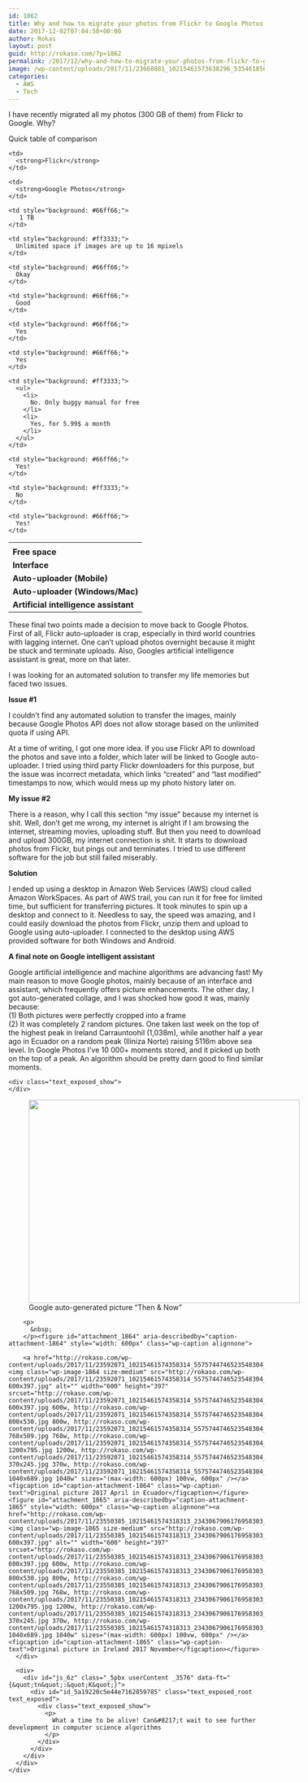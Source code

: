 ```yaml
---
id: 1862
title: Why and how to migrate your photos from Flickr to Google Photos using AWS?
date: 2017-12-02T07:04:50+00:00
author: Rokas
layout: post
guid: http://rokaso.com/?p=1862
permalink: /2017/12/why-and-how-to-migrate-your-photos-from-flickr-to-google-photos-using-aws/
image: /wp-content/uploads/2017/11/23668881_10215461573638296_5354618564819991642_o.jpg
categories:
  - AWS
  - Tech
---
```

I have recently migrated all my photos (300 GB of them) from Flickr to Google. Why?

Quick table of comparison

<table>
  <tr>
    <td>
    </td>
    
    <td>
      <strong>Flickr</strong>
    </td>
    
    <td>
      <strong>Google Photos</strong>
    </td>
  </tr>
  
  <tr>
    <td>
      <strong>Free space</strong>
    </td>
    
    <td style="background: #66ff66;">
       1 TB
    </td>
    
    <td style="background: #ff3333;">
      Unlimited space if images are up to 16 mpixels
    </td>
  </tr>
  
  <tr>
    <td>
      <strong>Interface</strong>
    </td>
    
    <td style="background: #66ff66;">
      Okay
    </td>
    
    <td style="background: #66ff66;">
      Good
    </td>
  </tr>
  
  <tr>
    <td>
      <strong>Auto-uploader (Mobile)</strong>
    </td>
    
    <td style="background: #66ff66;">
      Yes
    </td>
    
    <td style="background: #66ff66;">
      Yes
    </td>
  </tr>
  
  <tr>
    <td>
      <strong>Auto-uploader (Windows/Mac)</strong>
    </td>
    
    <td style="background: #ff3333;">
      <ul>
        <li>
          No. Only buggy manual for free
        </li>
        <li>
          Yes, for 5.99$ a month
        </li>
      </ul>
    </td>
    
    <td style="background: #66ff66;">
      Yes!
    </td>
  </tr>
  
  <tr>
    <td>
      <strong>Artificial intelligence assistant</strong>
    </td>
    
    <td style="background: #ff3333;">
      No
    </td>
    
    <td style="background: #66ff66;">
      Yes!
    </td>
  </tr>
</table>

These final two points made a decision to move back to Google Photos. First of all, Flickr auto-uploader is crap, especially in third world countries with lagging internet. One can&#8217;t upload photos overnight because it might be stuck and terminate uploads. Also, Googles artificial intelligence assistant is great, more on that later.

I was looking for an automated solution to transfer my life memories but faced two issues.

**Issue #1**

I couldn&#8217;t find any automated solution to transfer the images, mainly because Google Photos API does not allow storage based on the unlimited quota if using API.

At a time of writing, I got one more idea. If you use Flickr API to download the photos and save into a folder, which later will be linked to Google auto-uploader. I tried using third party Flickr downloaders for this purpose, but the issue was incorrect metadata, which links &#8220;created&#8221; and &#8220;last modified&#8221; timestamps to now, which would mess up my photo history later on.

**My issue #2**

There is a reason, why I call this section &#8220;my issue&#8221; because my internet is shit. Well, don&#8217;t get me wrong, my internet is alright if I am browsing the internet, streaming movies, uploading stuff. But then you need to download and upload 300GB, my internet connection is shit. It starts to download photos from Flickr, but pings out and terminates. I tried to use different software for the job but still failed miserably.

**Solution**

I ended up using a desktop in Amazon Web Services (AWS) cloud called Amazon WorkSpaces. As part of AWS trail, you can run it for free for limited time, but sufficient for transferring pictures. It took minutes to spin up a desktop and connect to it. Needless to say, the speed was amazing, and I could easily download the photos from Flickr, unzip them and upload to Google using auto-uploader. I connected to the desktop using AWS provided software for both Windows and Android.

**A final note on Google intelligent assistant**

<div id="js_6z" class="_5pbx userContent _3576" data-ft="{&quot;tn&quot;:&quot;K&quot;}">
  <div id="id_5a19220c5e44e7162859785" class="text_exposed_root text_exposed">
    <p>
      Google artificial intelligence and machine algorithms are advancing fast! My main reason to move Google photos, mainly because of an interface and assistant, which frequently offers picture enhancements. The other day, I got auto-generated collage, and I was shocked how good it was, mainly because:<br /> (1) Both pictures were perfectly cropped into a frame<br /> (2) It was completely 2 random pictures. One taken last week on the top of the highest peak in Irelan<span class="text_exposed_show">d Carrauntoohil (1,038m), while another half a year ago in Ecuador on a random peak (Iliniza Norte) raising 5116m above sea level. In Google Photos I&#8217;ve 10 000+ moments stored, and it picked up both on the top of a peak. An algorithm should be pretty darn good to find similar moments.</span>
    </p>
    
    <div class="text_exposed_show">
    </div>
  </div>
</div>

<div class="_3x-2">
  <div data-ft="{&quot;tn&quot;:&quot;H&quot;}">
    <div class="mtm">
      <div class="_2a2q">
        <figure id="attachment_1863" aria-describedby="caption-attachment-1863" style="width: 533px" class="wp-caption alignnone"><a href="http://rokaso.com/wp-content/uploads/2017/11/23668881_10215461573638296_5354618564819991642_o.jpg"><img class="wp-image-1863 size-medium" src="http://rokaso.com/wp-content/uploads/2017/11/23668881_10215461573638296_5354618564819991642_o-533x400.jpg" alt="" width="533" height="400" srcset="http://rokaso.com/wp-content/uploads/2017/11/23668881_10215461573638296_5354618564819991642_o-533x400.jpg 533w, http://rokaso.com/wp-content/uploads/2017/11/23668881_10215461573638296_5354618564819991642_o-800x600.jpg 800w, http://rokaso.com/wp-content/uploads/2017/11/23668881_10215461573638296_5354618564819991642_o-768x576.jpg 768w, http://rokaso.com/wp-content/uploads/2017/11/23668881_10215461573638296_5354618564819991642_o-1200x900.jpg 1200w, http://rokaso.com/wp-content/uploads/2017/11/23668881_10215461573638296_5354618564819991642_o-370x278.jpg 370w, http://rokaso.com/wp-content/uploads/2017/11/23668881_10215461573638296_5354618564819991642_o-1040x780.jpg 1040w, http://rokaso.com/wp-content/uploads/2017/11/23668881_10215461573638296_5354618564819991642_o-1066x800.jpg 1066w" sizes="(max-width: 533px) 100vw, 533px" /></a><figcaption id="caption-attachment-1863" class="wp-caption-text">Google auto-generated picture &#8220;Then & Now&#8221;</figcaption></figure> 
        
        <p>
          &nbsp;
        </p><figure id="attachment_1864" aria-describedby="caption-attachment-1864" style="width: 600px" class="wp-caption alignnone">
        
        <a href="http://rokaso.com/wp-content/uploads/2017/11/23592071_10215461574358314_5575744746523548304_o.jpg"><img class="wp-image-1864 size-medium" src="http://rokaso.com/wp-content/uploads/2017/11/23592071_10215461574358314_5575744746523548304_o-600x397.jpg" alt="" width="600" height="397" srcset="http://rokaso.com/wp-content/uploads/2017/11/23592071_10215461574358314_5575744746523548304_o-600x397.jpg 600w, http://rokaso.com/wp-content/uploads/2017/11/23592071_10215461574358314_5575744746523548304_o-800x530.jpg 800w, http://rokaso.com/wp-content/uploads/2017/11/23592071_10215461574358314_5575744746523548304_o-768x509.jpg 768w, http://rokaso.com/wp-content/uploads/2017/11/23592071_10215461574358314_5575744746523548304_o-1200x795.jpg 1200w, http://rokaso.com/wp-content/uploads/2017/11/23592071_10215461574358314_5575744746523548304_o-370x245.jpg 370w, http://rokaso.com/wp-content/uploads/2017/11/23592071_10215461574358314_5575744746523548304_o-1040x689.jpg 1040w" sizes="(max-width: 600px) 100vw, 600px" /></a><figcaption id="caption-attachment-1864" class="wp-caption-text">Original picture 2017 April in Ecuador</figcaption></figure> <figure id="attachment_1865" aria-describedby="caption-attachment-1865" style="width: 600px" class="wp-caption alignnone"><a href="http://rokaso.com/wp-content/uploads/2017/11/23550385_10215461574318313_2343067906176958303_o.jpg"><img class="wp-image-1865 size-medium" src="http://rokaso.com/wp-content/uploads/2017/11/23550385_10215461574318313_2343067906176958303_o-600x397.jpg" alt="" width="600" height="397" srcset="http://rokaso.com/wp-content/uploads/2017/11/23550385_10215461574318313_2343067906176958303_o-600x397.jpg 600w, http://rokaso.com/wp-content/uploads/2017/11/23550385_10215461574318313_2343067906176958303_o-800x530.jpg 800w, http://rokaso.com/wp-content/uploads/2017/11/23550385_10215461574318313_2343067906176958303_o-768x509.jpg 768w, http://rokaso.com/wp-content/uploads/2017/11/23550385_10215461574318313_2343067906176958303_o-1200x795.jpg 1200w, http://rokaso.com/wp-content/uploads/2017/11/23550385_10215461574318313_2343067906176958303_o-370x245.jpg 370w, http://rokaso.com/wp-content/uploads/2017/11/23550385_10215461574318313_2343067906176958303_o-1040x689.jpg 1040w" sizes="(max-width: 600px) 100vw, 600px" /></a><figcaption id="caption-attachment-1865" class="wp-caption-text">Original picture in Ireland 2017 November</figcaption></figure>
      </div>
      
      <div>
        <div id="js_6z" class="_5pbx userContent _3576" data-ft="{&quot;tn&quot;:&quot;K&quot;}">
          <div id="id_5a19220c5e44e7162859785" class="text_exposed_root text_exposed">
            <div class="text_exposed_show">
              <p>
                What a time to be alive! Can&#8217;t wait to see further development in computer science algorithms
              </p>
            </div>
          </div>
        </div>
      </div>
    </div>
  </div>
</div>
